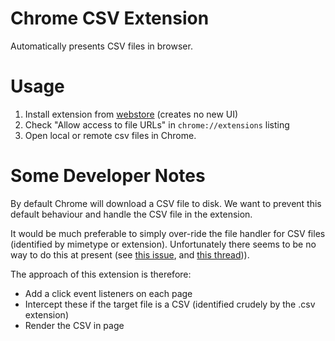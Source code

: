 # Chrome CSV Extension

Automatically presents CSV files in browser.

# Usage

1. Install extension from [webstore][] (creates no new UI)
2. Check "Allow access to file URLs" in `chrome://extensions` listing
3. Open local or remote csv files in Chrome.

[webstore]: TODO

# Some Developer Notes

By default Chrome will download a CSV file to disk. We want to prevent this
default behaviour and handle the CSV file in the extension.

It would be much preferable to simply over-ride the file handler for CSV files
(identified by mimetype or extension). Unfortunately there seems to be no way
to do this at present (see [this issue][issue], and [this thread][thread])).

[issue]: http://code.google.com/p/chromium/issues/detail?id=35070
[thread]: https://groups.google.com/a/chromium.org/forum/?fromgroups=#!topic/chromium-extensions/p2y18CG7zn4

The approach of this extension is therefore:

* Add a click event listeners on each page
* Intercept these if the target file is a CSV (identified crudely by the .csv
  extension)
* Render the CSV in page

